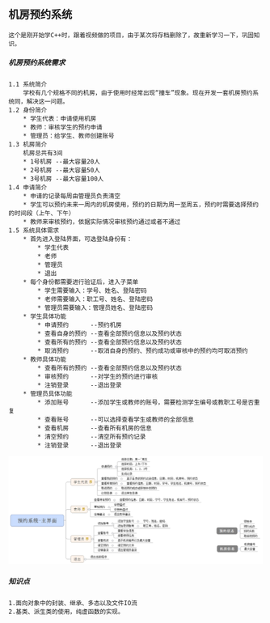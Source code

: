 ## 机房预约系统
	这个是刚开始学C++时，跟着视频做的项目，由于某次将存档删除了，故重新学习一下，巩固知识。

##### 机房预约系统需求

	1.1 系统简介
		学校有几个规格不同的机房，由于使用时经常出现“撞车”现象。现在开发一套机房预约系统同，解决这一问题。
	1.2 身份简介
		* 学生代表：申请使用机房
		* 教师：审核学生的预约申请
		* 管理员：给学生、教师创建账号
	1.3 机房简介
		机房总共有3间
		* 1号机房 --最大容量20人
		* 2号机房 --最大容量50人
		* 3号机房 --最大容量100人
	1.4 申请简介
		* 申请的记录每周由管理员负责清空
		* 学生可以预约未来一周内的机房使用，预约的日期为周一至周五，预约时需要选择预约的时间段（上午、下午）
		* 教师来审核预约，依据实际情况审核预约通过或者不通过
	1.5 系统具体需求
		* 首先进入登陆界面，可选登陆身份有：
			* 学生代表
			* 老师
			* 管理员
			* 退出
		* 每个身份都需要进行验证后，进入子菜单
			* 学生需要输入：学号、姓名、登陆密码
			* 老师需要输入：职工号、姓名、登陆密码
			* 管理员需要输入：管理员姓名、登陆密码
		* 学生具体功能
			* 申请预约 		--预约机房
			* 查看自身的预约 --查看全部预约信息以及预约状态
			* 查看所有的预约 --查看全部预约信息以及预约状态
			* 取消预约		--取消自身的预约、预约成功或审核中的预约均可取消预约
		* 教师具体功能
			* 查看所有的预约 --查看全部预约信息以及预约状态
			* 审核预约		--对学生的预约进行审核
			* 注销登录 		--退出登录
		* 管理员具体功能
			* 添加账号 		--添加学生或教师的账号，需要检测学生编号或教职工号是否重复
			* 查看账号		--可以选择查看学生或教师的全部信息
			* 查看机房		--查看所有机房的信息
			* 清空预约		--清空所有预约记录
			* 注销登录		--退出登录

![image-20220619211737455](assert/image-20220619211737455.png)


##### 知识点
	1.面向对象中的封装、继承、多态以及文件IO流
	2.基类、派生类的使用，纯虚函数的实现。
